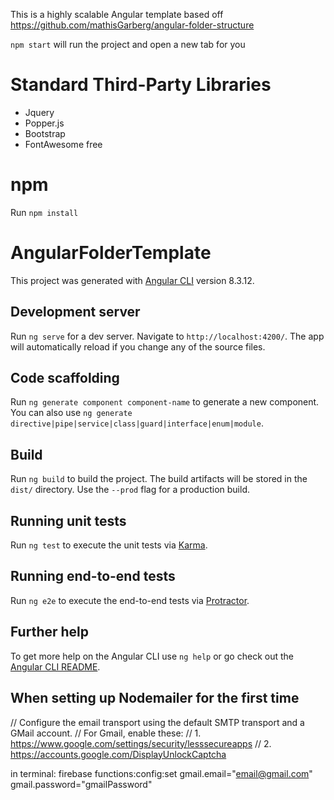 This is a highly scalable Angular template based off https://github.com/mathisGarberg/angular-folder-structure

`npm start` will run the project and open a new tab for you

# Standard Third-Party Libraries
- Jquery
- Popper.js
- Bootstrap
- FontAwesome free

# npm

Run `npm install`

# AngularFolderTemplate

This project was generated with [Angular CLI](https://github.com/angular/angular-cli) version 8.3.12.

## Development server

Run `ng serve` for a dev server. Navigate to `http://localhost:4200/`. The app will automatically reload if you change any of the source files.

## Code scaffolding

Run `ng generate component component-name` to generate a new component. You can also use `ng generate directive|pipe|service|class|guard|interface|enum|module`.

## Build

Run `ng build` to build the project. The build artifacts will be stored in the `dist/` directory. Use the `--prod` flag for a production build.

## Running unit tests

Run `ng test` to execute the unit tests via [Karma](https://karma-runner.github.io).

## Running end-to-end tests

Run `ng e2e` to execute the end-to-end tests via [Protractor](http://www.protractortest.org/).

## Further help

To get more help on the Angular CLI use `ng help` or go check out the [Angular CLI README](https://github.com/angular/angular-cli/blob/master/README.md).

## When setting up Nodemailer for the first time

// Configure the email transport using the default SMTP transport and a GMail account.
// For Gmail, enable these:
// 1. https://www.google.com/settings/security/lesssecureapps
// 2. https://accounts.google.com/DisplayUnlockCaptcha

in terminal:
firebase functions:config:set gmail.email="email@gmail.com" gmail.password="gmailPassword"